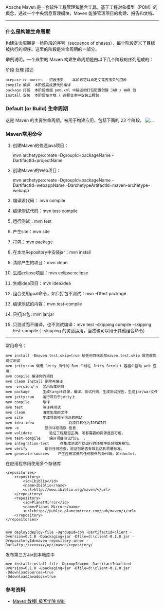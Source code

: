 Apache Maven 是一套软件工程管理和整合工具。基于工程对象模型（POM）的概念，通过一个中央信息管理模块，Maven 能够管理项目的构建、报告和文档。
*********

### 什么是构建生命周期
构建生命周期是一组阶段的序列（sequence of phases），每个阶段定义了目标被执行的顺序。这里的阶段是生命周期的一部分。

举例说明，一个典型的 Maven 构建生命周期是由以下几个阶段的序列组成的：
   
阶段	处理	描述   
	
	prepare-resources	资源拷贝	本阶段可以自定义需要拷贝的资源  
	compile	编译	本阶段完成源代码编译  
	package	打包	本阶段根据 pom.xml 中描述的打包配置创建 JAR / WAR 包  
	install	安装	本阶段在本地 / 远程仓库中安装工程包  
 
### Default (or Build) 生命周期
这是 Maven 的主要生命周期，被用于构建应用。包括下面的 23 个阶段。
![...](http://7xi2wq.com1.z0.glb.clouddn.com/maven_lifecycle.png)
### Maven常用命令
1. 创建Maven的普通java项目：   

    mvn archetype:create
    -DgroupId=packageName 
    -DartifactId=projectName  
   
2. 创建Maven的Web项目：
 
    mvn archetype:create 
    -DgroupId=packageName
    -DartifactId=webappName 
    -DarchetypeArtifactId=maven-archetype-webapp    
    
3. 编译源代码： mvn compile 

4. 编译测试代码：mvn test-compile    

5. 运行测试：mvn test   

6. 产生site：mvn site   

7. 打包：mvn package   

8. 在本地Repository中安装jar：mvn install 

9. 清除产生的项目：mvn clean   

10. 生成eclipse项目：mvn eclipse:eclipse  

11. 生成idea项目：mvn idea:idea  

12. 组合使用goal命令，如只打包不测试：mvn -Dtest package   

13. 编译测试的内容：mvn test-compile  

14. 只打jar包: mvn jar:jar  

15. 只测试而不编译，也不测试编译：mvn test -skipping compile -skipping test-compile 
      ( -skipping 的灵活运用，当然也可以用于其他组合命令)  

********

常用命令：  

	mvn install -Dmaven.test.skip=true 给任何目标添加maven.test.skip 属性就能跳过测试 
	mvn jetty:run 调用 Jetty 插件的 Run 目标在 Jetty Servlet 容器中启动 web 应用 
	mvn compile 编译你的项目 
	mvn clean install 删除再编译 
	mvn -version/-v  显示版本信息 
	mvn package      生成target目录，编译、测试代码，生成测试报告，生成jar/war文件 
	mvn jetty:run    运行项目于jetty上
	mvn compile      编译 
	mvn test         编译并测试 
	mvn clean        清空生成的文件 
	mvn site         生成项目相关信息的网站 
	mvn idea:idea                将项目转化为IDEA项目 
	mvn -e            显示详细错误 信息. 
	mvn validate        验证工程是否正确，所有需要的资源是否可用。 
	mvn test-compile    编译项目测试代码。 。 
	mvn integration-test     在集成测试可以运行的环境中处理和发布包。 
	mvn verify        运行任何检查，验证包是否有效且达到质量标准。     
	mvn generate-sources    产生应用需要的任何额外的源代码，如xdoclet。 

在应用程序用使用多个存储库 

	<repositories>    
	    <repository>      
	        <id>Ibiblio</id>      
	        <name>Ibiblio</name>      
	        <url>http://www.ibiblio.org/maven/</url>    
	    </repository>    
	    <repository>      
	        <id>PlanetMirror</id>      
	        <name>Planet Mirror</name>      
	        <url>http://public.planetmirror.com/pub/maven/</url>    
	    </repository>  
	</repositories> 


	mvn deploy:deploy-file -DgroupId=com -DartifactId=client -Dversion=0.1.0 -Dpackaging=jar -Dfile=d:\client-0.1.0.jar -DrepositoryId=maven-repository-inner -Durl=ftp://xxxxxxx/opt/maven/repository/ 	

发布第三方Jar到本地库中

	mvn install:install-file -DgroupId=com -DartifactId=client -Dversion=0.1.0 -Dpackaging=jar -Dfile=d:\client-0.1.0.jar 
	-DdownloadSources=true 
	-DdownloadJavadocs=true 



### 参考资料
* [Maven 教程| 极客学院 Wiki](http://wiki.jikexueyuan.com/project/maven/)  
